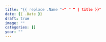 ```yaml
---
title: "{{ replace .Name "-" " " | title }}"
date: {{ .Date }}
draft: true
image: ""
categories: []
year: ""
---
```


